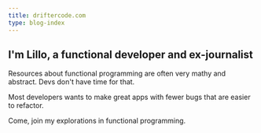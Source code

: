 ```yaml
---
title: driftercode.com
type: blog-index
---
```


## I'm Lillo, a functional developer and ex-journalist

Resources about functional programming are often very mathy and abstract. Devs don't have time for that.

Most developers wants to make great apps with fewer bugs that are easier to refactor. 

Come, join my explorations in functional programming.



